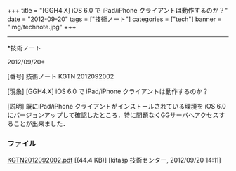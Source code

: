 ﻿+++
title = "[GGH4.X] iOS 6.0 で iPad/iPhone クライアントは動作するのか？"
date = "2012-09-20"
tags = ["技術ノート"]
categories = ["tech"]
banner = "img/technote.jpg"
+++

-----------------------------------------------------------------------------------------------------------------------------

*技術ノート

2012/09/20*


[番号]
技術ノート KGTN 2012092002

[現象]
[GGH4.X] iOS 6.0 で iPad/iPhone クライアントは動作するのか？

[説明]
既にiPad/iPhone クライアントがインストールされている環境を iOS 6.0
にバージョンアップして確認したところ，特に問題なくGGサーバへアクセスすることが出来ました．


### ファイル

 
 


[KGTN2012092002.pdf](http://techreport.kitasp.net/attachments/download/1000/KGTN2012092002.pdf)
 [(44.4 KB)] [kitasp 技術センター, 2012/09/20
14:11]


 


 

